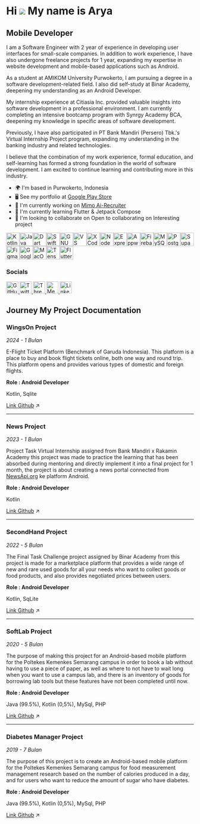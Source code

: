 Hi ![](https://user-images.githubusercontent.com/18350557/176309783-0785949b-9127-417c-8b55-ab5a4333674e.gif) My name is Arya
=============================================================================================================================

Mobile Developer
----------------

I am a Software Engineer with 2 year of experience in developing user interfaces for small-scale companies. In addition to work experience, I have also undergone freelance projects for 1 year, expanding my expertise in website development and mobile-based applications such as Android.

As a student at AMIKOM University Purwokerto, I am pursuing a degree in a software development-related field. I also did self-study at Binar Academy, deepening my understanding as an Android Developer.

My internship experience at Citiasia Inc. provided valuable insights into software development in a professional environment. I am currently completing an intensive bootcamp program with Synrgy Academy BCA, deepening my knowledge in specific areas of software development.

Previously, I have also participated in PT Bank Mandiri (Persero) Tbk.'s Virtual Internship Project program, expanding my understanding in the banking industry and related technologies.

I believe that the combination of my work experience, formal education, and self-learning has formed a strong foundation in the world of software development. I am excited to continue learning and contributing more in this industry.

* 🌍  I'm based in Purwokerto, Indonesia
* 🖥️  See my portfolio at [Google Play Store](http://play.google.com/store/apps/dev?id=8696276020875450863)
* 🚀  I'm currently working on [Mimo Ai-Recruiter](http://mimo.id)
* 🧠  I'm currently learning Flutter & Jetpack Compose
* 👥  I'm looking to collaborate on Open to collaborating on Interesting project

<p align="left">
<a href="https://kotlinlang.org/" target="_blank" rel="noreferrer"><img src="https://raw.githubusercontent.com/danielcranney/readme-generator/main/public/icons/skills/kotlin-colored.svg" alt="Kotlin" title="Kotlin" width="36" height="36" /></a><a href="https://www.oracle.com/java/" target="_blank" rel="noreferrer"><img src="https://raw.githubusercontent.com/danielcranney/readme-generator/main/public/icons/skills/java-colored.svg" alt="Java" title="Java" width="36" height="36" /></a><a href="https://dart.dev/" target="_blank" rel="noreferrer"><img src="https://raw.githubusercontent.com/danielcranney/readme-generator/main/public/icons/skills/dart-colored.svg" alt="Dart" title="Dart" width="36" height="36" /></a><a href="https://developer.apple.com/swift/" target="_blank" rel="noreferrer"><img src="https://raw.githubusercontent.com/danielcranney/readme-generator/main/public/icons/skills/swift-colored.svg" alt="Swift" title="Swift" width="36" height="36" /></a><a href="https://www.gnu.org/software/bash/" target="_blank" rel="noreferrer"><img src="https://raw.githubusercontent.com/danielcranney/readme-generator/main/public/icons/skills/gnubash-colored.svg" alt="GNU Bash" title="GNU Bash" width="36" height="36" /></a><a href="https://code.visualstudio.com/" target="_blank" rel="noreferrer"><img src="https://raw.githubusercontent.com/danielcranney/readme-generator/main/public/icons/skills/visualstudiocode-colored.svg" alt="VS Code" title="VS Code" width="36" height="36" /></a><a href="https://developer.apple.com/xcode/" target="_blank" rel="noreferrer"><img src="https://raw.githubusercontent.com/danielcranney/readme-generator/main/public/icons/skills/xcode-colored.svg" alt="XCode" title="XCode" width="36" height="36" /></a><a href="https://nodejs.org/en/" target="_blank" rel="noreferrer"><img src="https://raw.githubusercontent.com/danielcranney/readme-generator/main/public/icons/skills/nodejs-colored.svg" alt="NodeJS" title="NodeJS" width="36" height="36" /></a><a href="https://expressjs.com/" target="_blank" rel="noreferrer"><img src="https://raw.githubusercontent.com/danielcranney/readme-generator/main/public/icons/skills/express-colored-dark.svg" alt="Express" title="Express" width="36" height="36" /></a><a href="https://appwrite.io/" target="_blank" rel="noreferrer"><img src="https://raw.githubusercontent.com/danielcranney/readme-generator/main/public/icons/skills/appwrite-colored-dark.svg" alt="Appwrite" title="Appwrite" width="36" height="36" /></a><a href="https://firebase.google.com/" target="_blank" rel="noreferrer"><img src="https://raw.githubusercontent.com/danielcranney/readme-generator/main/public/icons/skills/firebase-colored.svg" alt="Firebase" title="Firebase" width="36" height="36" /></a><a href="https://www.mysql.com/" target="_blank" rel="noreferrer"><img src="https://raw.githubusercontent.com/danielcranney/readme-generator/main/public/icons/skills/mysql-colored.svg" alt="MySQL" title="MySQL" width="36" height="36" /></a><a href="https://www.postgresql.org/" target="_blank" rel="noreferrer"><img src="https://raw.githubusercontent.com/danielcranney/readme-generator/main/public/icons/skills/postgresql-colored.svg" alt="PostgreSQL" title="PostgreSQL" width="36" height="36" /></a><a href="https://supabase.io/" target="_blank" rel="noreferrer"><img src="https://raw.githubusercontent.com/danielcranney/readme-generator/main/public/icons/skills/supabase-colored.svg" alt="Supabase" title="Supabase" width="36" height="36" /></a><a href="https://www.figma.com/" target="_blank" rel="noreferrer"><img src="https://raw.githubusercontent.com/danielcranney/readme-generator/main/public/icons/skills/figma-colored.svg" alt="Figma" title="Figma" width="36" height="36" /></a><a href="https://cloud.google.com/" target="_blank" rel="noreferrer"><img src="https://raw.githubusercontent.com/danielcranney/readme-generator/main/public/icons/skills/googlecloud-colored.svg" alt="Google Cloud" title="Google Cloud" width="36" height="36" /></a><a href="https://apple.com" target="_blank" rel="noreferrer"><img src="https://raw.githubusercontent.com/danielcranney/readme-generator/main/public/icons/skills/macos-colored-dark.svg" alt="MacOS" title="MacOS" width="36" height="36" /></a><a href="https://www.tensorflow.org/" target="_blank" rel="noreferrer"><img src="https://raw.githubusercontent.com/danielcranney/readme-generator/main/public/icons/skills/tensorflow-colored.svg" alt="TensorFlow" title="TensorFlow" width="36" height="36" /></a><a href="https://flutter.dev/" target="_blank" rel="noreferrer"><img src="https://raw.githubusercontent.com/danielcranney/readme-generator/main/public/icons/skills/flutter-colored.svg" alt="Flutter" title="Flutter" width="36" height="36" /></a>
</p>

### Socials

<p align="left"> <a href="https://www.github.com/anantyan" target="_blank" rel="noreferrer"> <picture> <source media="(prefers-color-scheme: dark)" srcset="https://raw.githubusercontent.com/danielcranney/readme-generator/main/public/icons/socials/github-dark.svg" /> <source media="(prefers-color-scheme: light)" srcset="https://raw.githubusercontent.com/danielcranney/readme-generator/main/public/icons/socials/github.svg" /> <img src="https://raw.githubusercontent.com/danielcranney/readme-generator/main/public/icons/socials/github.svg" width="32" height="32" alt="GitHub" title="GitHub" /> </picture> </a> <a href="https://www.x.com/anantyan_" target="_blank" rel="noreferrer"> <picture> <source media="(prefers-color-scheme: dark)" srcset="https://raw.githubusercontent.com/danielcranney/readme-generator/main/public/icons/socials/twitter-dark.svg" /> <source media="(prefers-color-scheme: light)" srcset="https://raw.githubusercontent.com/danielcranney/readme-generator/main/public/icons/socials/twitter.svg" /> <img src="https://raw.githubusercontent.com/danielcranney/readme-generator/main/public/icons/socials/twitter.svg" width="32" height="32" alt="Twitter" title="Twitter" /> </picture> </a> <a href="https://www.threads.net/@anantyan" target="_blank" rel="noreferrer"> <picture> <source media="(prefers-color-scheme: dark)" srcset="https://raw.githubusercontent.com/danielcranney/readme-generator/main/public/icons/socials/threads-dark.svg" /> <source media="(prefers-color-scheme: light)" srcset="https://raw.githubusercontent.com/danielcranney/readme-generator/main/public/icons/socials/threads.svg" /> <img src="https://raw.githubusercontent.com/danielcranney/readme-generator/main/public/icons/socials/threads.svg" width="32" height="32" alt="Threads" title="Threads" /> </picture> </a> <a href="http://www.medium.com/anantyan" target="_blank" rel="noreferrer"> <picture> <source media="(prefers-color-scheme: dark)" srcset="https://raw.githubusercontent.com/danielcranney/readme-generator/main/public/icons/socials/medium-dark.svg" /> <source media="(prefers-color-scheme: light)" srcset="https://raw.githubusercontent.com/danielcranney/readme-generator/main/public/icons/socials/medium.svg" /> <img src="https://raw.githubusercontent.com/danielcranney/readme-generator/main/public/icons/socials/medium.svg" width="32" height="32" alt="Medium" title="Medium" /> </picture> </a> <a href="https://www.linkedin.com/in/anantyan" target="_blank" rel="noreferrer"> <picture> <source media="(prefers-color-scheme: dark)" srcset="https://raw.githubusercontent.com/danielcranney/readme-generator/main/public/icons/socials/linkedin-dark.svg" /> <source media="(prefers-color-scheme: light)" srcset="https://raw.githubusercontent.com/danielcranney/readme-generator/main/public/icons/socials/linkedin.svg" /> <img src="https://raw.githubusercontent.com/danielcranney/readme-generator/main/public/icons/socials/linkedin.svg" width="32" height="32" alt="LinkedIn" title="LinkedIn" /> </picture> </a></p>

Journey My Project Documentation
--------------------------------

### WingsOn Project

*2024 - 1 Bulan*

E-Flight Ticket Platform (Benchmark of Garuda Indonesia). This platform is a place to buy and book flight tickets online, both one way and round trip. This platform opens and provides various types of domestic and foreign flights.

**Role : Android Developer**

Kotlin, Sqlite

[Link Github](https://github.com/SFPT2B6-SynrgyFinalProject/BookingTicket) ↗️

---

### News Project

*2023 - 1 Bulan*

Project Task Virtual Internship assigned from Bank Mandiri x Rakamin Academy this project was made to practice the learning that has been absorbed during mentoring and directly implement it into a final project for 1 month, the project is about creating a news portal connected from [NewsApi.org](http://newsapi.org/) ke platform Android.

**Role : Android Developer**

Kotlin

[Link Github](https://github.com/anantyan/VirtualInternshipMandiri) ↗️

---

### SecondHand Project

*2022 - 5 Bulan*

The Final Task Challenge project assigned by Binar Academy from this project is made for a marketplace platform that provides a wide range of new and rare used goods for all your needs who want to collect goods or food products, and also provides negotiated prices between users.

**Role : Android Developer**

Kotlin, SqLite

[Link Github](https://github.com/anantyan/SecondHand) ↗️

---

### SoftLab Project

*2020 - 5 Bulan*

The purpose of making this project for an Android-based mobile platform for the Poltekes Kemenkes Semarang campus in order to book a lab without having to use a piece of paper, as well as where to not have to wait long when you want to use a campus lab, and there is an inventory of goods for borrowing lab tools but these features have not been completed until now.

**Role : Android Developer**

Java (99.5%), Kotlin (0,5%), MySql, PHP

[Link Github](https://github.com/nursinglab/BookinglabAndroid) ↗️

---

### Diabetes Manager Project

*2019 - 7 Bulan*

The purpose of this project is to create an Android-based mobile platform for the Poltekes Kemenkes Semarang campus for food measurement management research based on the number of calories produced in a day, and for users who want to reduce the amount of sugar who have diabetes.

**Role : Android Developer**

Java (99.5%), Kotlin (0,5%), MySql, PHP

[Link Github](https://github.com/anantyan/DiabetesManager) ↗️
